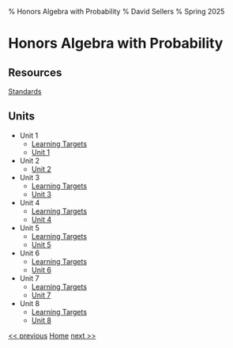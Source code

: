 % Honors Algebra with Probability
% David Sellers
% Spring 2025

# Honors Algebra with Probability

## Resources

[Standards](./resources/standards.html)

## Units

- Unit 1
  - [Learning Targets](./unit1/targets.html)
  - [Unit 1](./unit1/day1.html)
- Unit 2
  - [Unit 2](./unit2/day1.html)
- Unit 3
  - [Learning Targets](./unit3/targets.html)
  - [Unit 3](./unit3/day1.html)
- Unit 4
  - [Learning Targets](./unit4/targets.html)
  - [Unit 4](./unit4/day1.html)
- Unit 5
  - [Learning Targets](./unit5/targets.html)
  - [Unit 5](./unit5/day1.html)
- Unit 6
  - [Learning Targets](./unit6/targets.html)
  - [Unit 6](./unit6/day1.html)
- Unit 7
  - [Learning Targets](./unit7/targets.html)
  - [Unit 7](./unit7/day1.html)
- Unit 8
  - [Learning Targets](./unit8/targets.html)
  - [Unit 8](./unit8/day1.html)

[<< previous]() [Home](index.html) [next >>](unit1/intro.html)
